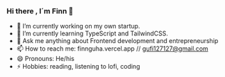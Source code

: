 ### Hi there , I´m Finn 👋



- 🔭 I’m currently working on  my own startup.
- 🌱 I’m currently learning TypeScript and TailwindCSS.
- 💬 Ask me anything about Frontend development and entrepreneurship
- 📫 How to reach me: finnguha.vercel.app //  gufi127127@gmail.com
- 😄 Pronouns: He/his
- ⚡ Hobbies: reading, listening to lofi, coding

